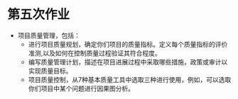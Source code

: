# 第五次作业
* 项目质量管理，包括：
    * 进行项目质量规划，确定你们项目的质量指标。定义每个质量指标的评价准测,以及如何在控制质量过程验证其符合程度。
    * 编写质量管理计划，描述在项目进展过程中采取哪些措施，政策或审计以实现质量目标。
    * 项目质量控制，从7种基本质量工具中选取三种进行使用，例如，可以选取你们项目中某个问题进行因果图分析。